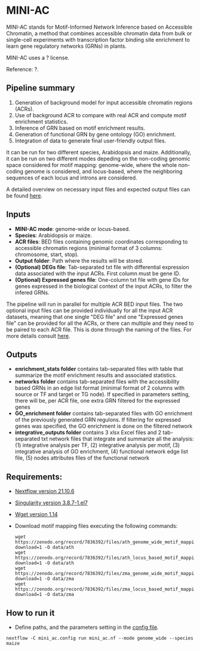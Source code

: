 # MINI-AC

MINI-AC stands for Motif-Informed Network Inference based on Accessible Chromatin, a method that combines accessible chromatin data from bulk or single-cell experiments with transcription factor binding site enrichment to learn gene regulatory networks (GRNs) in plants.
  
MINI-AC uses a ? license.

Reference: ?.

## **Pipeline summary**
1. Generation of background model for input accessible chromatin regions (ACRs).
2. Use of background ACR to compare with real ACR and compute motif enrichment statistics.
3. Inference of GRN based on motif enrichment results.
4. Generation of functional GRN by gene ontology (GO) enrichment.
5. Integration of data to generate final user-friendly output files.

It can be run for two different species, Arabidopsis and maize. Additionally, it can be run on two different modes depeding on the non-coding genomic space considered for motif mapping: genome-wide, where the whole non-coding genome is considered, and locus-based, where the neighboring sequences of each locus and introns are considered.


A detailed overview on necessary input files and expected output files can be found [here](example).


## **Inputs**
* **MINI-AC mode**: genome-wide or locus-based.
* **Species**: Arabidopsis or maize.
* **ACR files**: BED files containing genomic coordinates corresponding to accessible chromatin regions (minimal format of 3 columns: chromosome, start, stop).
* **Output folder**: Path where the results will be stored.
* **(Optional) DEGs file**: Tab-separated txt file with differential expression data associated with the input ACRs. First column must be gene ID.
* **(Optional) Expressed genes file**: One-column txt file with gene IDs for genes expressed in the biological context of the input ACRs, to filter the infered GRNs.

The pipeline will run in parallel for multiple ACR BED input files. The two optional input files can be provided individually for all the input ACR datasets, meaning that one single "DEG file" and one "Expressed genes file" can be provided for all the ACRs, or there can multiple and they need to be paired to each ACR file. This is done through the naming of the files. For more details consult [here](example).  

## **Outputs**
* **enrichment_stats folder** contains tab-separated files with table that summarize the motif enrichment results and associated statistics.
* **networks folder** contains tab-separated files with the accessibility based GRNs in an edge list format (minimal format of 2 columns with source or TF and target or TG node). If specified in parameters setting, there will be, per ACR file, one extra GRN filtered for the expressed genes
* **GO_enrichment folder** contains tab-separated files with GO enrichment of the previously generated GRN regulons. If filtering for expressed genes was specified, the GO enrichment is done on the filtered network
* **integrative_outputs folder** contains 3 xlsx Excel files and 2 tab-separated txt network files that integrate and summarize all the analysis: (1) integrative analysis per TF, (2) integrative analysis per motif, (3) integrative analysis of GO enrichment, (4) functional network edge list file, (5) nodes attributes files of the functional network

## Requirements:

* [Nextflow version 21.10.6](https://www.nextflow.io/)
* [Singularity version 3.8.7-1.el7](https://sylabs.io/guides/3.0/user-guide/index.html)
* [Wget version 1.14](https://www.gnu.org/software/wget/)
* Download motif mapping files executing the following commands:

  ```shell
  wget https://zenodo.org/record/7836392/files/ath_genome_wide_motif_mappings.bed?download=1 -O data/ath
  wget https://zenodo.org/record/7836392/files/ath_locus_based_motif_mappings_5kbup_1kbdown.bed?download=1 -O data/ath
  wget https://zenodo.org/record/7836392/files/zma_genome_wide_motif_mappings.bed?download=1 -O data/zma
  wget https://zenodo.org/record/7836392/files/zma_locus_based_motif_mappings_5kbup_1kbdown.bed?download=1 -O data/zma
  ```

## How to run it

* Define paths, and the parameters setting in the [config file](docs/configuration_pipeline.md).

```shell
nextflow -C mini_ac.config run mini_ac.nf --mode genome_wide --species maize
```


